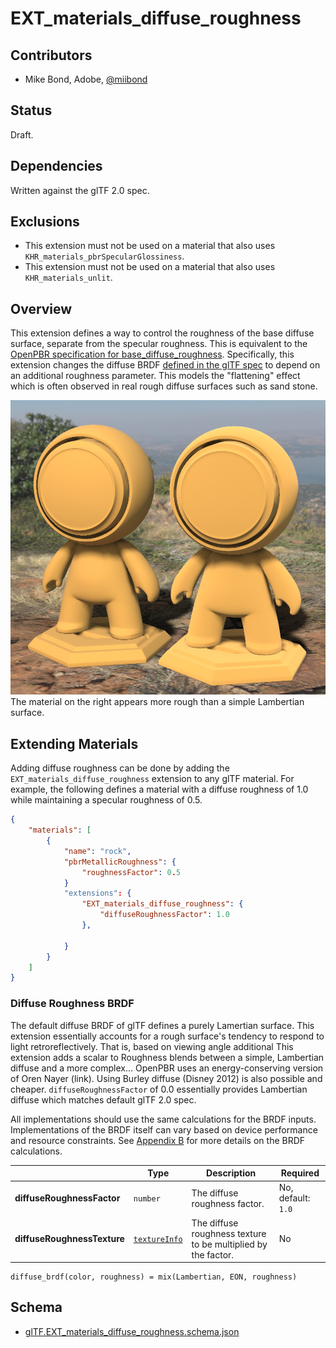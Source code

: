 # EXT\_materials\_diffuse\_roughness

## Contributors

* Mike Bond, Adobe, [@miibond](https://github.com/miibond)

## Status

Draft.

## Dependencies

Written against the glTF 2.0 spec.

## Exclusions

* This extension must not be used on a material that also uses `KHR_materials_pbrSpecularGlossiness`.
* This extension must not be used on a material that also uses `KHR_materials_unlit`.

## Overview

This extension defines a way to control the roughness of the base diffuse surface, separate from the specular roughness. This is equivalent to the [OpenPBR specification for base_diffuse_roughness](https://academysoftwarefoundation.github.io/OpenPBR/#model/basesubstrate/glossy-diffuse). Specifically, this extension changes the diffuse BRDF [defined in the glTF spec](https://registry.khronos.org/glTF/specs/2.0/glTF-2.0.html#dielectrics) to depend on an additional roughness parameter. This models the "flattening" effect which is often observed in real rough diffuse surfaces such as sand stone.

![EON Diffuse Roughness](meetmat.png)
The material on the right appears more rough than a simple Lambertian surface.

## Extending Materials

Adding diffuse roughness can be done by adding the `EXT_materials_diffuse_roughness` extension to any glTF material.  For example, the following defines a material with a diffuse roughness of 1.0 while maintaining a specular roughness of 0.5.

```json
{
    "materials": [
        {
            "name": "rock",
            "pbrMetallicRoughness": {
                "roughnessFactor": 0.5
            }
            "extensions": {
                "EXT_materials_diffuse_roughness": {
                    "diffuseRoughnessFactor": 1.0
                },
                
            }
        }
    ]
}
```

### Diffuse Roughness BRDF

The default diffuse BRDF of glTF defines a purely Lamertian surface. This extension essentially accounts for a rough surface's tendency to respond to light retroreflectively. That is, based on viewing angle additional This extension adds a scalar to 
Roughness blends between a simple, Lambertian diffuse and a more complex...
OpenPBR uses an energy-conserving version of Oren Nayer (link).
Using Burley diffuse (Disney 2012) is also possible and cheaper.
`diffuseRoughnessFactor` of 0.0 essentially provides Lambertian diffuse which matches default glTF 2.0 spec.

All implementations should use the same calculations for the BRDF inputs. Implementations of the BRDF itself can vary based on device performance and resource constraints. See [Appendix B](/specification/2.0/README.md#appendix-b-brdf-implementation) for more details on the BRDF calculations.

|                                  | Type                                                                            | Description                            | Required             |
|----------------------------------|---------------------------------------------------------------------------------|----------------------------------------|----------------------|
|**diffuseRoughnessFactor**               | `number`                                                                        | The diffuse roughness factor.         | No, default: `1.0`   |
|**diffuseRoughnessTexture**              | [`textureInfo`](/specification/2.0/README.md#reference-textureInfo)             | The diffuse roughness texture to be multiplied by the factor. | No                   |

```
diffuse_brdf(color, roughness) = mix(Lambertian, EON, roughness)
```

## Schema

- [glTF.EXT_materials_diffuse_roughness.schema.json](schema/glTF.EXT_materials_diffuse_roughness.schema.json)
 
